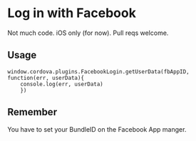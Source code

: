 # Log in with Facebook

Not much code. iOS only (for now). Pull reqs welcome.

## Usage

    window.cordova.plugins.FacebookLogin.getUserData(fbAppID, function(err, userData){
        console.log(err, userData)
        })

## Remember

You have to set your BundleID on the Facebook App manger.

##
